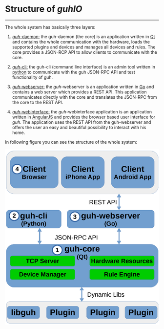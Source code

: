# Structure of *guhIO*
--------------------------------------------
The whole system has basically three layers:

1. [*guh*-daemon:](https://github.com/guh/guh) the guh-daemon (the core) is an application written in [Qt](http://qt-project.org/) and contains the whole communication with the hardware, loads the supported plugins and devices and manages all devices and rules. The core provides a JSON-RCP API to allow clients to communicate with the core.

2. [*guh*-cli:](https://github.com/guh/guh-cli) the guh-cli (command line interface) is an admin tool written in [python](https://www.python.org/) to communicate with the guh JSON-RPC API and test functionality of guh.

3. [*guh*-webserver:](https://github.com/guh/guh-webserver) the *guh*-webserver is an application written in [Go](http://golang.org/) and contains a web server which provides a REST API. This application communicates directly with the core and translates the JSON-RPC from the core to the REST API.

4. [*guh*-webinterface:](https://github.com/guh/guh-webinterface) the *guh*-webinterface application is an application written in [AngularJS](https://angularjs.org/) and provides the browser based user interface for *guh*. The application uses the REST API from the guh-webserver and offers the user an easy and beautiful possibility to interact with his home. 

In following figure you can see the structure of the whole system:

![Structure of guhOS](images/guh-structure.png)




    











